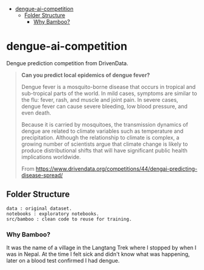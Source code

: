 - [dengue-ai-competition](#dengue-ai-competition)
  - [Folder Structure](#folder-structure)
    - [Why Bamboo?](#why-bamboo)

# dengue-ai-competition
Dengue prediction competition from DrivenData.

> **Can you predict local epidemics of dengue fever?**
> 
> Dengue fever is a mosquito-borne disease that occurs in tropical 
> and sub-tropical parts of the world. 
> In mild cases, symptoms are similar to the flu: 
> fever, rash, and muscle and joint pain. 
> In severe cases, dengue fever can cause severe bleeding, low blood pressure, and even death.
> 
> Because it is carried by mosquitoes, the transmission dynamics of dengue are related 
> to climate variables such as temperature and precipitation. 
> Although the relationship to climate is complex, 
> a growing number of scientists argue that climate change is likely 
> to produce distributional shifts that will have significant public health implications worldwide.
> 
> From https://www.drivendata.org/competitions/44/dengai-predicting-disease-spread/

## Folder Structure
```
data : original dataset.
notebooks : exploratory notebooks.
src/bamboo : clean code to reuse for training. 
```

### Why Bamboo?
It was the name of a village in the Langtang Trek where
I stopped by when I was in Nepal. 
At the time I felt sick and didn't know what was happening,
later on a blood test confirmed I had dengue.